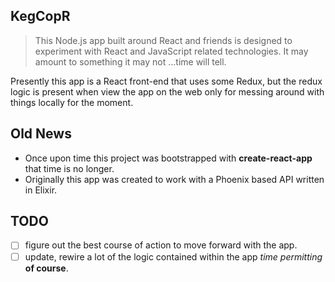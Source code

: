 ## KegCopR

> This Node.js app built around React and friends is designed to experiment with React and JavaScript related technologies.  It may amount to something it may not ...time will tell.

Presently this app is a React front-end that uses some Redux, but the redux logic is present when view the app on the web only for messing around with things locally for the moment.

## Old News

- Once upon time this project was bootstrapped with **create-react-app** that time is no longer.
- Originally this app was created to work with a Phoenix based API written in Elixir.

## TODO

- [ ] figure out the best course of action to move forward with the app.
- [ ] update, rewire a lot of the logic contained within the app _time permitting_ **of course**.
